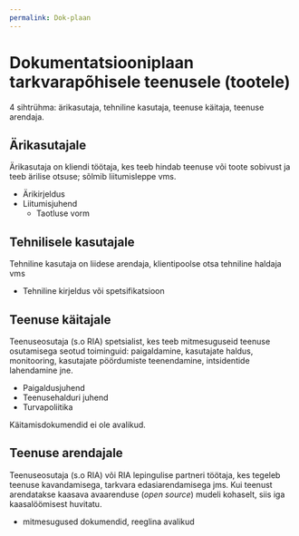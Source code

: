 ```yaml
---
permalink: Dok-plaan
---
```


# Dokumentatsiooniplaan tarkvarapõhisele teenusele (tootele)

4 sihtrühma: ärikasutaja, tehniline kasutaja, teenuse käitaja, teenuse arendaja.

## Ärikasutajale

Ärikasutaja on kliendi töötaja, kes teeb hindab teenuse või toote sobivust ja teeb ärilise otsuse; sõlmib liitumisleppe vms.

- Ärikirjeldus
- Liitumisjuhend
    - Taotluse vorm

## Tehnilisele kasutajale

Tehniline kasutaja on liidese arendaja, klientipoolse otsa tehniline haldaja vms

- Tehniline kirjeldus või spetsifikatsioon

## Teenuse käitajale

Teenuseosutaja (s.o RIA) spetsialist, kes teeb mitmesuguseid teenuse osutamisega seotud toiminguid: paigaldamine, kasutajate haldus, monitooring, kasutajate pöördumiste teenendamine, intsidentide lahendamine jne.

- Paigaldusjuhend
- Teenusehalduri juhend
- Turvapoliitika

Käitamisdokumendid ei ole avalikud.

## Teenuse arendajale

Teenuseosutaja (s.o RIA) või RIA lepingulise partneri töötaja, kes tegeleb teenuse kavandamisega, tarkvara edasiarendamisega jms. Kui teenust arendatakse kaasava avaarenduse (_open source_) mudeli kohaselt, siis iga kaasalöömisest huvitatu. 

- mitmesugused dokumendid, reeglina avalikud